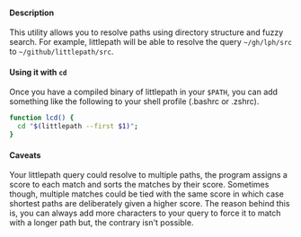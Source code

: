 #### Description

This utility allows you to resolve paths using directory structure and fuzzy search. For example, littlepath will be able to resolve the query `~/gh/lph/src` to `~/github/littlepath/src`.

#### Using it with `cd`

Once you have a compiled binary of littlepath in your `$PATH`, you can add something like the following to your shell profile (.bashrc or .zshrc).

```bash
function lcd() {
  cd "$(littlepath --first $1)";
}
```

#### Caveats

Your littlepath query could resolve to multiple paths, the program assigns a score to each match and sorts the matches by their score. Sometimes though, multiple matches could be tied with the same score in which case shortest paths are deliberately given a higher score. The reason behind this is, you can always add more characters to your query to force it to match with a longer path but, the contrary isn't possible.
